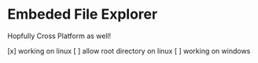 # Embeded File Explorer
Hopfully Cross Platform as well!

[x] working on linux
[ ] allow root directory on linux
[ ] working on windows
